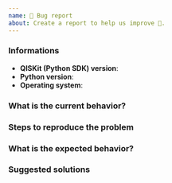 ```yaml
---
name: 🐛 Bug report
about: Create a report to help us improve 🤔.
---
```


<!-- ⚠️ If you do not respect this template, your issue will be closed -->
<!-- ⚠️ Make sure to browse the opened and closed issues -->

### Informations

- **QISKit (Python SDK) version**:
- **Python version**:
- **Operating system**:

### What is the current behavior?



### Steps to reproduce the problem



### What is the expected behavior?



### Suggested solutions


